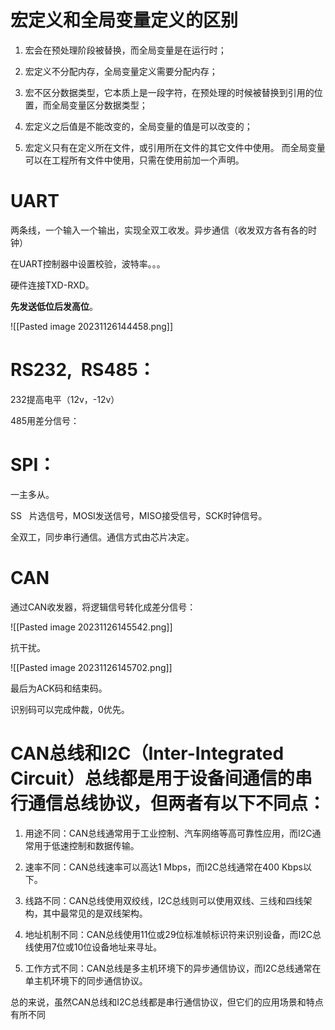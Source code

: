 # 宏定义和全局变量定义的区别

1. 宏会在预处理阶段被替换，而全局变量是在运行时；

2. 宏定义不分配内存，全局变量定义需要分配内存；

3. 宏不区分数据类型，它本质上是一段字符，在预处理的时候被替换到引用的位置，而全局变量区分数据类型；

4. 宏定义之后值是不能改变的，全局变量的值是可以改变的；

5. 宏定义只有在定义所在文件，或引用所在文件的其它文件中使用。 而全局变量可以在工程所有文件中使用，只需在使用前加一个声明。

# UART

两条线，一个输入一个输出，实现全双工收发。异步通信（收发双方各有各的时钟）

在UART控制器中设置校验，波特率。。。

硬件连接TXD-RXD。

**先发送低位后发高位**。

![[Pasted image 20231126144458.png]]

# RS232,  RS485：

232提高电平（12v，-12v）

485用差分信号：


# SPI：

一主多从。


SS   片选信号，MOSI发送信号，MISO接受信号，SCK时钟信号。

全双工，同步串行通信。通信方式由芯片决定。

# CAN

通过CAN收发器，将逻辑信号转化成差分信号：

![[Pasted image 20231126145542.png]]

抗干扰。

![[Pasted image 20231126145702.png]]

最后为ACK码和结束码。

识别码可以完成仲裁，0优先。

# CAN总线和I2C（Inter-Integrated Circuit）总线都是用于设备间通信的串行通信总线协议，但两者有以下不同点：

1. 用途不同：CAN总线通常用于工业控制、汽车网络等高可靠性应用，而I2C通常用于低速控制和数据传输。

2. 速率不同：CAN总线速率可以高达1 Mbps，而I2C总线通常在400 Kbps以下。

3. 线路不同：CAN总线使用双绞线，I2C总线则可以使用双线、三线和四线架构，其中最常见的是双线架构。

4. 地址机制不同：CAN总线使用11位或29位标准帧标识符来识别设备，而I2C总线使用7位或10位设备地址来寻址。

5. 工作方式不同：CAN总线是多主机环境下的异步通信协议，而I2C总线通常在单主机环境下的同步通信协议。

总的来说，虽然CAN总线和I2C总线都是串行通信协议，但它们的应用场景和特点有所不同